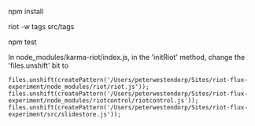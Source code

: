 npm install

riot -w tags src/tags

npm test


In node_modules/karma-riot/index.js, in the 'initRiot' method, change the 'files.unshift' bit to

`files.unshift(createPattern('/Users/peterwestendorp/Sites/riot-flux-experiment/node_modules/riot/riot.js'));
files.unshift(createPattern('/Users/peterwestendorp/Sites/riot-flux-experiment/node_modules/riotcontrol/riotcontrol.js'));
files.unshift(createPattern('/Users/peterwestendorp/Sites/riot-flux-experiment/src/slidestore.js'));`


